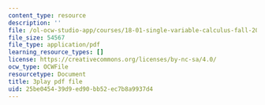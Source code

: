 ```yaml
---
content_type: resource
description: ''
file: /ol-ocw-studio-app/courses/18-01-single-variable-calculus-fall-2006/25be045439d9ed90bb52ec7b8a9937d4_JXPe2J069c.pdf
file_size: 54567
file_type: application/pdf
learning_resource_types: []
license: https://creativecommons.org/licenses/by-nc-sa/4.0/
ocw_type: OCWFile
resourcetype: Document
title: 3play pdf file
uid: 25be0454-39d9-ed90-bb52-ec7b8a9937d4
---
```

